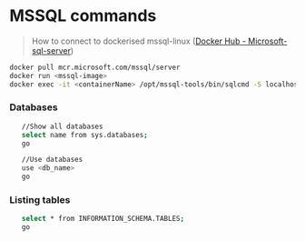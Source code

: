 # MSSQL commands

> How to connect to dockerised mssql-linux ([Docker Hub - Microsoft-sql-server](https://hub.docker.com/_/microsoft-mssql-server))

```bash
docker pull mcr.microsoft.com/mssql/server
docker run <mssql-image>
docker exec -it <containerName> /opt/mssql-tools/bin/sqlcmd -S localhost -U sa -P <userpassword>
```

### Databases

```bash
   //Show all databases
   select name from sys.databases;
   go

   //Use databases
   use <db_name>
   go
```

### Listing tables

```bash
   select * from INFORMATION_SCHEMA.TABLES;
   go
```

